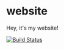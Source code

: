 # website

Hey, it's my website!

[![Build Status](https://travis-ci.org/cnunciato/website.svg?branch=master)](https://travis-ci.org/cnunciato/website)
